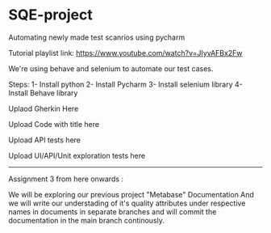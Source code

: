 # SQE-project

Automating newly made test scanrios using pycharm

Tutorial playlist link:
https://www.youtube.com/watch?v=JIyvAFBx2Fw


We're using behave and selenium to automate our test cases.

Steps:
1- Install python
2- Install Pycharm
3- Install selenium library
4- Install Behave library

Uplaod Gherkin Here

Upload Code with title here

Upload API tests here

Upload UI/API/Unit exploration tests here

--------------------------------------------------------------------------

 Assignment 3 from here onwards :
 
We will be exploring our previous project "Metabase" Documentation
And we will write our understading of it's quality attributes under respective names in documents in separate branches and will commit the documentation in the main branch continously.
